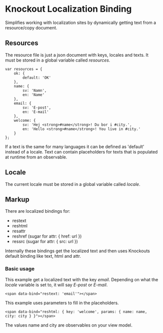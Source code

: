 # Knockout Localization Binding

Simplifies working with localization sites by dynamically getting text from a resource/copy document. 

## Resources
The resource file is just a json document with keys, locales and texts. It must be stored in a global variable called *resources*.

	var resources = {
		ok: {
			default: 'OK'
		},
		name: {
			sv: 'Namn',
			en: 'Name'
		},
		email: {
			sv: 'E-post',
			en: 'E-mail'
		},
		welcome: {
			sv: 'Hej <strong>#name</strong>! Du bor i #city.',
			en: 'Hello <strong>#name</strong>! You live in #city.'
		}
	};

If a text is the same for many languages it can be defined as 'default' instead of a locale. 
Text can contain placeholders for texts that is populated at runtime from an observable.

## Locale
The current locale must be stored in a global variable called *locale*.

## Markup
There are localized bindings for:
* restext
* reshtml
* resattr
* reshref (sugar for attr: { href: url })
* ressrc (sugar for attr: { src: url })

Internally these bindings get the localized text and then uses Knockouts default binding like text, html and attr.

### Basic usage
This example get a localized text with the key _email_. Depending on what the *locale* variable is set to, it will say _E-post_ or _E-mail_.

	<span data-bind="restext: 'email'"></span>

This example uses parameters to fill in the placeholders.

	<span data-bind="reshtml: { key: 'welcome', params: { name: name, city: city } }"></span>

The values name and city are observables on your view model.

